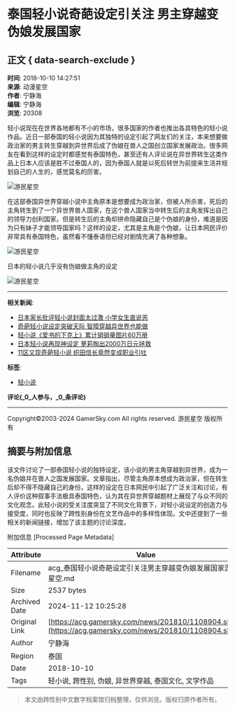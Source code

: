 # 泰国轻小说奇葩设定引关注 男主穿越变伪娘发展国家

## 正文 { data-search-exclude }


**时间**: 2018-10-10 14:27:51  
**来源**: 动漫星空  
**作者**: 宁静海  
**编辑**: 宁静海  
**浏览**: 20308  

轻小说现在在世界各地都有不小的市场，很多国家的作者也推出各具特色的轻小说作品。近日一部泰国的轻小说因为其独特的设定引起了网友们的关注，本来想要做政治家的男主转生穿越到异世界后成了伪娘在兽人之国创立国家发展政治。很多网友在看到这样的设定时都感觉有泰国特色，甚至还有人评论说在异世界转生这类作品上日本人应该是胜不过泰国人的，因为泰国人就是以死后转世为前提来生活并规划自己的人生的，感觉莫名的厉害。

![游民星空](http://img1.gamersky.com/image2018/10/20181010_lr_176_1/gamersky_01small_02_20181010102744C.jpg)
 
在这部泰国异世界穿越小说中主角原本是想要成为政治家，但被人所杀害，死后的主角转生到了一个异世界兽人国家，在这个兽人国家当中转生后的主角发挥出自己的领导力创利国家。但是转生后的主角却拼命隐藏自己是个伪娘的身份，难道是因为只有妹子才能领导国家吗？这样的设定，尤其是主角是个伪娘，让日本网民评价非常具有泰国特色，虽然看不懂泰语但已经对剧情充满了各种想象。

![游民星空](http://img1.gamersky.com/image2018/10/20181010_lr_176_1/gamersky_02small_04_201810101027C48.jpg)

日本的轻小说几乎没有伪娘做主角的设定

![游民星空](http://img1.gamersky.com/image2018/10/20181010_lr_176_1/gamersky_03small_06_20181010102731A.jpg)

---

**相关新闻**:
- [日本家长批评轻小说封面太过激 小学女生直说恶](https://acg.gamersky.com/news/201809/1098765.shtml)
- [奇葩轻小说设定突破天际 智障穿越异世界也能做](https://acg.gamersky.com/news/201803/1020873.shtml)
- [轻小说《爱书的下克上》累计销销量图片60万册](https://acg.gamersky.com/news/201711/983220.shtml)
- [日本轻小说再现神设定 萝莉掏出2000万日元拯救](https://acg.gamersky.com/news/201707/932200.shtml)
- [11区又现奇葩轻小说 织田信长竟然变成职业引吐](https://acg.gamersky.com/news/201706/913459.shtml)

**标签**:
- [轻小说](https://acg.gamersky.com/acgtag/news/22752/)

**评论(_0_人参与，_0_条评论)**

--- 

Copyright©2003-2024 GamerSky.com All rights reserved. 游民星空 版权所有

## 摘要与附加信息

<!-- tcd_abstract -->
该文件讨论了一部泰国轻小说的独特设定，该小说的男主角穿越到异世界，成为一名伪娘并在兽人之国发展国家。文章指出，尽管主角原本想成为政治家，但在转生后却不得不隐藏自己的身份。这样的设定在日本网民中引起了广泛关注和讨论，有人评价这种叙事手法极具泰国特色，认为其在异世界穿越题材上展现了与众不同的文化观念。此轻小说的受关注度突显了不同文化背景下，对轻小说设定的创造力与接受度，同时也反映了跨性别身份在文艺作品中的多样性体现。文中还提到了一些相关的新闻链接，增加了该主题的讨论深度。
<!-- tcd_abstract_end -->

附加信息 [Processed Page Metadata]

| Attribute       | Value                                  |
|-----------------|----------------------------------------|
| Filename        | acg_泰国轻小说奇葩设定引关注男主穿越变伪娘发展国家游民星空.md                             |
| Size            | 2537 bytes                           |
| Archived Date   | 2024-11-12 10:25:28                             |
| Original Link   | [https://acg.gamersky.com/news/201810/1108904.shtml](https://acg.gamersky.com/news/201810/1108904.shtml)                       |
| Author          | 宁静海                               |
| Region          | 泰国                               |
| Date            | 2018-10-10                                 |
| Tags            | 轻小说, 跨性别, 伪娘, 异世界穿越, 泰国文化, 文学作品                                 |
>
> 本文由跨性别中文数字档案馆归档整理，仅供浏览。版权归原作者所有。
>